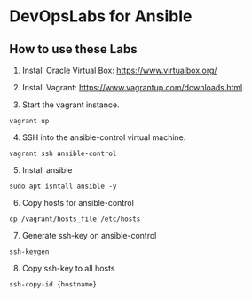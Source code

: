# DevOpsLabs for Ansible

## How to use these Labs
1. Install Oracle Virtual Box:  https://www.virtualbox.org/

2. Install Vagrant: https://www.vagrantup.com/downloads.html

3. Start the vagrant instance.
``` shell
vagrant up
```

4. SSH into the ansible-control virtual machine.
``` shell
vagrant ssh ansible-control
```

5. Install ansible
``` shell
sudo apt isntall ansible -y
```

6. Copy hosts for ansible-control
``` shell
cp /vagrant/hosts_file /etc/hosts
```

7. Generate ssh-key on ansible-control
``` shell
ssh-keygen
```

8. Copy ssh-key to all hosts
``` shell
ssh-copy-id {hostname}
```